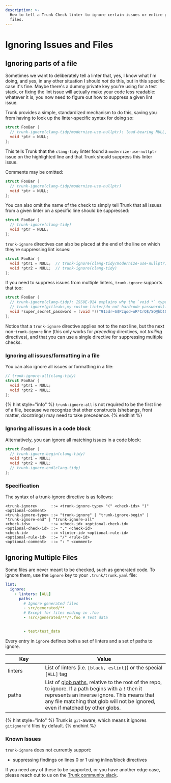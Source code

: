 ```yaml
---
description: >-
  How to tell a Trunk Check linter to ignore certain issues or entire groups of
  files.
---
```


<!-- trunk-disable(trunk) -->

# Ignoring Issues and Files

## Ignoring parts of a file

Sometimes we want to deliberately tell a linter that, yes, I know what I'm doing, and yes, in any other situation I should _not_ do this, but in this specific case it's fine. Maybe there's a dummy private key you're using for a test stack, or fixing the lint issue will actually make your code less readable: whatever it is, you now need to figure out how to suppress a given lint issue.

Trunk provides a simple, standardized mechanism to do this, saving you from having to look up the linter-specific syntax for doing so:

```cpp
struct FooBar {
  // trunk-ignore(clang-tidy/modernize-use-nullptr): load-bearing NULL, see ISSUE-832
  void *ptr = NULL;
};
```

This tells Trunk that the `clang-tidy` linter found a `modernize-use-nullptr` issue on the highlighted line and that Trunk should suppress this linter issue.

Comments may be omitted:

```cpp
struct FooBar {
  // trunk-ignore(clang-tidy/modernize-use-nullptr)
  void *ptr = NULL;
};
```

You can also omit the name of the check to simply tell Trunk that all issues from a given linter on a specific line should be suppressed:

```cpp
struct FooBar {
  // trunk-ignore(clang-tidy)
  void *ptr = NULL;
};
```

`trunk-ignore` directives can also be placed at the end of the line on which they're suppressing lint issues:

```cpp
struct FooBar {
  void *ptr1 = NULL;  // trunk-ignore(clang-tidy/modernize-use-nullptr)
  void *ptr2 = NULL;  // trunk-ignore(clang-tidy)
};
```

If you need to suppress issues from multiple linters, `trunk-ignore` supports that too:

```cpp
struct FooBar {
  // trunk-ignore(clang-tidy): ISSUE-914 explains why the `void *` type is needed
  // trunk-ignore(gitleaks,my-custom-linter/do-not-hardcode-passwords): see ISSUE-915
  void *super_secret_password = (void *)("915dr~S$Pzqod~oR*CrQ$/SQ@hbtQBked:CL@z!y]");
};
```

Notice that a `trunk-ignore` directive applies not to the next line, but the next non-`trunk-ignore` line (this only works for _preceding_ directives, not _trailing_ directives), and that you can use a single directive for suppressing multiple checks.

### Ignoring all issues/formatting in a file

You can also ignore all issues or formatting in a file:

```cpp
// trunk-ignore-all(clang-tidy)
struct FooBar {
  void *ptr1 = NULL;
  void *ptr2 = NULL;
};
```

{% hint style="info" %}
`trunk-ignore-all` is not required to be the first line of a file, because we recognize that other constructs (shebangs, front matter, docstrings) may need to take precedence.
{% endhint %}

### Ignoring all issues in a code block

Alternatively, you can ignore all matching issues in a code block:

```cpp
struct FooBar {
  // trunk-ignore-begin(clang-tidy)
  void *ptr1 = NULL;
  void *ptr2 = NULL;
  // trunk-ignore-end(clang-tidy)
};
```

### Specification

The syntax of a trunk-ignore directive is as follows:

```pseudo
<trunk-ignore>      ::= <trunk-ignore-type> "(" <check-ids> ")" <optional-comment>
<trunk-ignore-type> ::= "trunk-ignore" | "trunk-ignore-begin" | "trunk-ignore-end" | "trunk-ignore-all"
<check-ids>         ::= <check-id> <optional-check-id>
<optional-check-id> ::= "," <check-id>
<check-id>          ::= <linter-id> <optional-rule-id>
<optional-rule-id>  ::= "/" <rule-id>
<optional-comment>  ::= ": " <comment>
```

## Ignoring Multiple Files

Some files are never meant to be checked, such as generated code. To ignore them, use the `ignore` key to your `.trunk/trunk.yaml` file:

```yaml
lint:
  ignore:
    - linters: [ALL]
      paths:
        # Ignore generated files
        - src/generated/**
        # Except for files ending in .foo
        - !src/generated/**/*.foo # Test data


        - test/test_data
```

Every entry in `ignore` defines both a set of linters and a set of paths to ignore.

<table><thead><tr><th width="101">Key</th><th>Value</th></tr></thead><tbody><tr><td>linters</td><td>List of linters (i.e. <code>[black, eslint]</code>) or the special <code>[ALL]</code> tag</td></tr><tr><td>paths</td><td>List of <a href="../reference/glob-path-pattern.md">glob paths</a>, relative to the root of the repo, to ignore. If a path begins with a <code>!</code> then it represents an inverse ignore. This means that any file matching that glob will not be ignored, even if matched by other globs.</td></tr></tbody></table>

{% hint style="info" %}
Trunk is `git`-aware, which means it ignores `gitignore'd` files by default.
{% endhint %}

### Known Issues

`trunk-ignore` does not currently support:

- suppressing findings on lines 0 or 1 using inline/block directives

If you need any of these to be supported, or you have another edge case, please reach out to us on the [Trunk community slack](https://slack.trunk.io).
